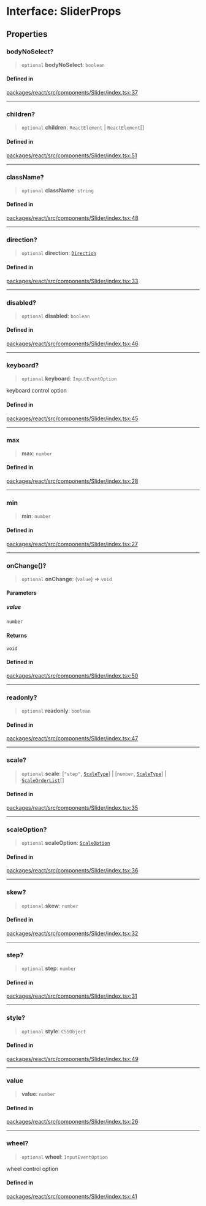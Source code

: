 # Interface: SliderProps

## Properties

### bodyNoSelect?

> `optional` **bodyNoSelect**: `boolean`

#### Defined in

[packages/react/src/components/Slider/index.tsx:37](https://github.com/m1m0zzz/tremolo-ui/blob/54fbf380a034843065523580a721e5efc5837b32/packages/react/src/components/Slider/index.tsx#L37)

***

### children?

> `optional` **children**: `ReactElement` \| `ReactElement`[]

#### Defined in

[packages/react/src/components/Slider/index.tsx:51](https://github.com/m1m0zzz/tremolo-ui/blob/54fbf380a034843065523580a721e5efc5837b32/packages/react/src/components/Slider/index.tsx#L51)

***

### className?

> `optional` **className**: `string`

#### Defined in

[packages/react/src/components/Slider/index.tsx:48](https://github.com/m1m0zzz/tremolo-ui/blob/54fbf380a034843065523580a721e5efc5837b32/packages/react/src/components/Slider/index.tsx#L48)

***

### direction?

> `optional` **direction**: [`Direction`](../type-aliases/Direction.md)

#### Defined in

[packages/react/src/components/Slider/index.tsx:33](https://github.com/m1m0zzz/tremolo-ui/blob/54fbf380a034843065523580a721e5efc5837b32/packages/react/src/components/Slider/index.tsx#L33)

***

### disabled?

> `optional` **disabled**: `boolean`

#### Defined in

[packages/react/src/components/Slider/index.tsx:46](https://github.com/m1m0zzz/tremolo-ui/blob/54fbf380a034843065523580a721e5efc5837b32/packages/react/src/components/Slider/index.tsx#L46)

***

### keyboard?

> `optional` **keyboard**: `InputEventOption`

keyboard control option

#### Defined in

[packages/react/src/components/Slider/index.tsx:45](https://github.com/m1m0zzz/tremolo-ui/blob/54fbf380a034843065523580a721e5efc5837b32/packages/react/src/components/Slider/index.tsx#L45)

***

### max

> **max**: `number`

#### Defined in

[packages/react/src/components/Slider/index.tsx:28](https://github.com/m1m0zzz/tremolo-ui/blob/54fbf380a034843065523580a721e5efc5837b32/packages/react/src/components/Slider/index.tsx#L28)

***

### min

> **min**: `number`

#### Defined in

[packages/react/src/components/Slider/index.tsx:27](https://github.com/m1m0zzz/tremolo-ui/blob/54fbf380a034843065523580a721e5efc5837b32/packages/react/src/components/Slider/index.tsx#L27)

***

### onChange()?

> `optional` **onChange**: (`value`) => `void`

#### Parameters

##### value

`number`

#### Returns

`void`

#### Defined in

[packages/react/src/components/Slider/index.tsx:50](https://github.com/m1m0zzz/tremolo-ui/blob/54fbf380a034843065523580a721e5efc5837b32/packages/react/src/components/Slider/index.tsx#L50)

***

### readonly?

> `optional` **readonly**: `boolean`

#### Defined in

[packages/react/src/components/Slider/index.tsx:47](https://github.com/m1m0zzz/tremolo-ui/blob/54fbf380a034843065523580a721e5efc5837b32/packages/react/src/components/Slider/index.tsx#L47)

***

### scale?

> `optional` **scale**: [`"step"`, [`ScaleType`](../type-aliases/ScaleType.md)] \| [`number`, [`ScaleType`](../type-aliases/ScaleType.md)] \| [`ScaleOrderList`](../type-aliases/ScaleOrderList.md)[]

#### Defined in

[packages/react/src/components/Slider/index.tsx:35](https://github.com/m1m0zzz/tremolo-ui/blob/54fbf380a034843065523580a721e5efc5837b32/packages/react/src/components/Slider/index.tsx#L35)

***

### scaleOption?

> `optional` **scaleOption**: [`ScaleOption`](../type-aliases/ScaleOption.md)

#### Defined in

[packages/react/src/components/Slider/index.tsx:36](https://github.com/m1m0zzz/tremolo-ui/blob/54fbf380a034843065523580a721e5efc5837b32/packages/react/src/components/Slider/index.tsx#L36)

***

### skew?

> `optional` **skew**: `number`

#### Defined in

[packages/react/src/components/Slider/index.tsx:32](https://github.com/m1m0zzz/tremolo-ui/blob/54fbf380a034843065523580a721e5efc5837b32/packages/react/src/components/Slider/index.tsx#L32)

***

### step?

> `optional` **step**: `number`

#### Defined in

[packages/react/src/components/Slider/index.tsx:31](https://github.com/m1m0zzz/tremolo-ui/blob/54fbf380a034843065523580a721e5efc5837b32/packages/react/src/components/Slider/index.tsx#L31)

***

### style?

> `optional` **style**: `CSSObject`

#### Defined in

[packages/react/src/components/Slider/index.tsx:49](https://github.com/m1m0zzz/tremolo-ui/blob/54fbf380a034843065523580a721e5efc5837b32/packages/react/src/components/Slider/index.tsx#L49)

***

### value

> **value**: `number`

#### Defined in

[packages/react/src/components/Slider/index.tsx:26](https://github.com/m1m0zzz/tremolo-ui/blob/54fbf380a034843065523580a721e5efc5837b32/packages/react/src/components/Slider/index.tsx#L26)

***

### wheel?

> `optional` **wheel**: `InputEventOption`

wheel control option

#### Defined in

[packages/react/src/components/Slider/index.tsx:41](https://github.com/m1m0zzz/tremolo-ui/blob/54fbf380a034843065523580a721e5efc5837b32/packages/react/src/components/Slider/index.tsx#L41)
